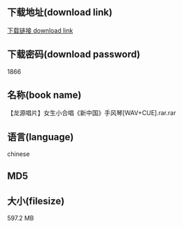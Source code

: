 ## 下载地址(download link)
[下载链接 download link](https://tutu365.netlify.app/?s=%E3%80%90%E9%BE%99%E6%BA%90%E5%94%B1%E7%89%87%E3%80%91%E5%A5%B3%E7%94%9F%E5%B0%8F%E5%90%88%E5%94%B1%E3%80%8A%E6%96%B0%E4%B8%AD%E5%9B%BD%E3%80%8B%E6%89%8B%E9%A3%8E%E7%90%B4%5BWAV%2BCUE%5D.rar)

## 下载密码(download password)
1866

## 名称(book name)
【龙源唱片】女生小合唱《新中国》手风琴[WAV+CUE].rar.rar

## 语言(language)
chinese

## MD5


## 大小(filesize)
597.2 MB
